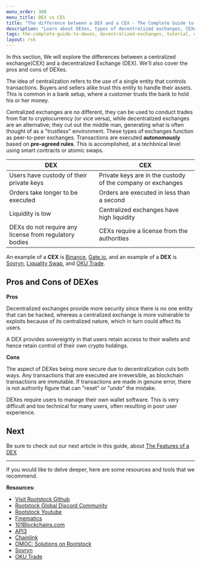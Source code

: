 ```yaml
---
menu_order: 300
menu_title: DEX vs CES
title: "The difference between a DEX and a CEX - The Complete Guide to Decentralized Exchanges (DEX)"
description: "Learn about DEXes, types of decentralized exchanges, CEXes vs DEXes, features of a DEX, and DEXes on Bitcoin"
tags: the-complete-guide-to-dexes, decentralized-exchanges, tutorial, overview, guides, tokens, sovryn, rskswap,tokenbridge, cross-chain, bridge, web3, bitcoin, rsk, rootstock, peer-to-peer, blockchain, lend, borrow, yield-farming, order-books, automated-market-maker- AMMs
layout: rsk
---
```


In this section, We will explore the differences between a centralized exchange(CEX) and a decentralized Exchange (DEX). We'll also cover the pros and cons of DEXes.

The idea of centralization refers to the use of a single entity that controls transactions. Buyers and sellers alike trust this entity to handle their assets. This is common in a bank setup, where a customer trusts the bank to hold his or her money. 

Centralized exchanges are no different, they can be used to conduct trades from fiat to cryptocurrency (or vice versa), while decentralized exchanges are an alternative; they cut out the middle man, generating what is often thought of as a "trustless" environment. These types of exchanges function as peer-to-peer exchanges. Transactions are executed **autonomously** based on **pre-agreed rules**. This is accomplished, at a techbnical level using smart contracts or atomic swaps.

<table>
<thead>
  <tr>
    <th>DEX</th>
    <th>CEX</th>
  </tr>
</thead>
<tbody>
  <tr>
    <td>Users have custody of their private keys</td>
    <td>Private keys are in the custody of the company or exchanges</td>
  </tr>
  <tr>
    <td>Orders take longer to be executed</td>
    <td>Orders are executed in less than a second</td>
  </tr>
  <tr>
    <td>Liquidity is low</td>
    <td>Centralized exchanges have high liquidity</td>
  </tr>
  <tr>
    <td>DEXs do not require any license from regulatory bodies</td>
    <td>CEXs require a license from the authorities</td>
  </tr>
</tbody>
</table>

An example of a **CEX** is [Binance](https://www.binance.com/en), [Gate.io](https://www.gate.io/), and an example of a **DEX** is [Sovryn](/solutions/sovryn/), [Liquality Swap](/solutions/liquality/), and [OKU Trade](https://oku.trade/).

## Pros and Cons of DEXes

**Pros**

Decentralized exchanges provide more security since there is no one entity that can be hacked, whereas a centralized exchange is more vulnerable to exploits because of its centralized nature, which in turn could affect its users.

A DEX provides sovereignty in that users retain access to their wallets and hence retain control of their own crypto holdings.

**Cons**

The aspect of DEXes being more secure due to decentralization cuts both ways. Any transactions that are executed are irreversible, as blockchain transactions are immutable. If transactions are made in genune error, there is not authority figure that can "reset" or "undo" the mistake.

DEXes require users to manage their own wallet software. This is very difficult and too technical for many users, often resulting in poor user experience.

## Next

Be sure to check out our next article in this guide,
about [The Features of a DEX](/guides/dex/features-of-a-dex/)

----

If you would like to delve deeper, here are some resources and tools that we recommend.

**Resources**:

- [Visit Rootstock Github](https://github.com/rsksmart/devportal) 
- [Rootstock Global Discord Community](https://rootstock.io/discord)
- [Rootstock Youtube](https://www.youtube.com/channel/UCYQSvSaqX8Q-XMbQmUG0yJg)
- [Finematics](https://www.youtube.com/c/Finematics)
- [101Blockchains.com](https://101blockchains.com/decentralized-exchanges/)
- [API3](https://developers.rsk.co/solutions/api3/)
- [Chainlink](https://developers.rsk.co/solutions/chainlink/)
- [OMOC: Solutions on Rootstock](https://developers.rsk.co/solutions/oraclemoneyonchain/)
- [Sovryn](https://live.sovryn.app/)
- [OKU Trade](https://oku.trade/app/rootstock/)